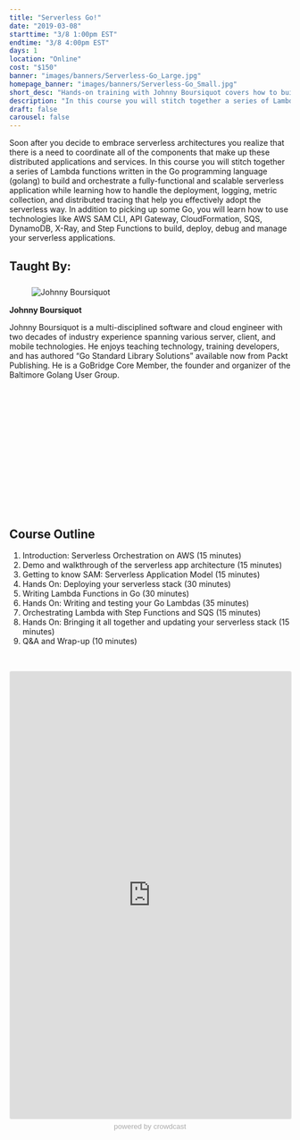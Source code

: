 ```yaml
---
title: "Serverless Go!"
date: "2019-03-08"
starttime: "3/8 1:00pm EST"
endtime: "3/8 4:00pm EST"
days: 1
location: "Online"
cost: "$150"
banner: "images/banners/Serverless-Go_Large.jpg"
homepage_banner: "images/banners/Serverless-Go_Small.jpg"
short_desc: "Hands-on training with Johnny Boursiquot covers how to build scalable serverless applications with golang."
description: "In this course you will stitch together a series of Lambda functions written in the Go programming language (golang) to build and orchestrate a fully-functional and scalable serverless application while learning how to handle the deployment, logging, metric collection, and distributed tracing that help you effectively adopt the serverless way."
draft: false
carousel: false
---
```


<style>
.speaker {
    text-align: left;
    margin-top: 25px;
    margin-bottom: 0px;
    min-height: 400px;
}
.speaker h4 {
    margin-top: 15px;
    margin-bottom: 5px;
}
.speaker figure {
    margin-top: 15px;
    margin-bottom: 5px;
}
.speaker p {
    margin-bottom: 5px;
    text-transform: none;
}
.speaker .speaker-bio {
    min-height: 125px;
}
.social-block {
    list-style-type: none;
    padding: 0;
}
.social-block li {
    display: inline-block;
}
.social-block li a {
    display: inline-block;
    height: 32px;
    width: 32px;
    color: #4e4e4e;
}
.social-block li a i {
    font-size: 1.5em;
}
.social-block li a:hover, .social-block li a:focus {
    color: #000;
}
</style>

Soon after you decide to embrace serverless architectures you realize that there is a need to coordinate all of the components that make up these distributed applications and services. In this course you will stitch together a series of Lambda functions written in the Go programming language (golang) to build and orchestrate a fully-functional and scalable serverless application while learning how to handle the deployment, logging, metric collection, and distributed tracing that help you effectively adopt the serverless way. In addition to picking up some Go, you will learn how to use technologies like AWS SAM CLI, API Gateway, CloudFormation, SQS, DynamoDB, X-Ray, and Step Functions to build, deploy, debug and manage your serverless applications.

## Taught By:

<div class="speaker">
    <figure>
        <img alt="Johnny Boursiquot" class="img-responsive left-block" src="/images/speakers/JohnnyBoursiquot.jpg">
    </figure>
    <h4>Johnny Boursiquot</h4>
    <div class="speaker-bio"><p>Johnny Boursiquot is a multi-disciplined software and cloud engineer with two decades of industry experience spanning various server, client, and mobile technologies. He enjoys teaching technology, training developers, and has authored “Go Standard Library Solutions” available now from Packt Publishing. He is a GoBridge Core Member, the founder and organizer of the Baltimore Golang User Group.</p></div>
    <ul class="social-block">
        <li><a href="https://twitter.com/jboursiquot"><span class="fa fa-twitter"></span></a></li>
        <li><a href="https://github.com/jboursiquot"><span class="fa fa-github"></span></a></li>
    </ul>
</div>

## Course Outline

1. Introduction: Serverless Orchestration on AWS (15 minutes)
1. Demo and walkthrough of the serverless app architecture (15 minutes)
1. Getting to know SAM: Serverless Application Model (15 minutes)
1. Hands On: Deploying your serverless stack (30 minutes)
1. Writing Lambda Functions in Go (30 minutes)
1. Hands On: Writing and testing your Go Lambdas (35 minutes)
1. Orchestrating Lambda with Step Functions and SQS (15 minutes)
1. Hands On: Bringing it all together and updating your serverless stack (15 minutes)
1. Q&A and Wrap-up (10 minutes)

<br style="clear:both;">

<a name="register"></a>

<iframe width="100%" height="800" frameborder="0" marginheight="0" marginwidth="0" allowtransparency="true" src="https://www.crowdcast.io/e/serverless-go?navlinks=false&embed=true" style="border: 1px solid #EEE;border-radius:3px;"></iframe><a href="https://www.crowdcast.io/?utm_source=embed&utm_medium=website&utm_campaign=embed" style="color: #aaa; font-family: 'Helvetica', 'Arial', sans-serif;text-decoration: none;display: block;text-align: center;font-size: 13px;padding: 5px 0;">powered by crowdcast</a>
